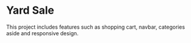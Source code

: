 # Yard Sale

This project includes features such as shopping cart, navbar, categories aside and responsive design.
